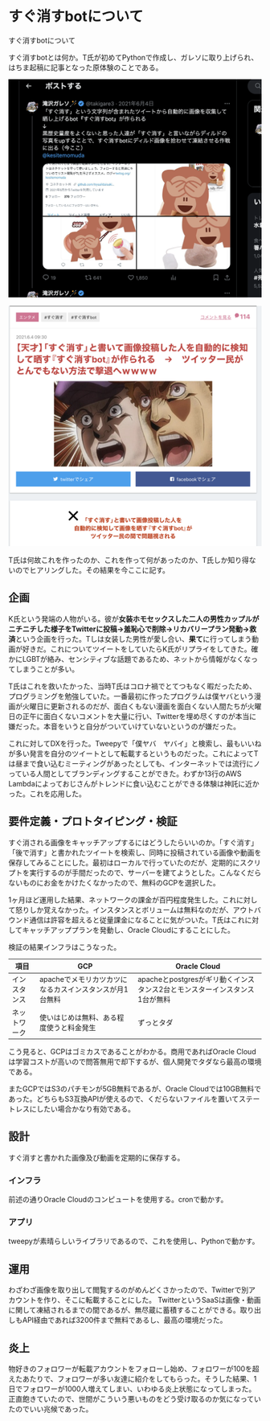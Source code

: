 # すぐ消すbotについて

<div class="flushright">すぐ消すbotについて</div>

すぐ消すbotとは何か。T氏が初めてPythonで作成し、ガレソに取り上げられ、はちま起稿に記事となった原体験のことである。

![ガレソ](images/chap-chariumaboat-sugukesu/gareso.png?scale=0.5)

![はちま](images/chap-chariumaboat-sugukesu/hatima.png?scale=0.5)

T氏は何故これを作ったのか、これを作って何があったのか、T氏しか知り得ないのでヒアリングした。その結果を今ここに記す。

## 企画
K氏という発端の人物がいる。彼が**女装ホモセックスした二人の男性カップルがニチニチした様子をTwitterに投稿→羞恥心で削除→リカバリープラン発動→救済**という企画を行った。Tしは女装した男性が愛し合い、**果て**に行ってしまう動画が好きだ。これについてツイートをしていたらK氏がリプライをしてきた。確かにLGBTが絡み、センシティブな話題であるため、ネットから情報がなくなってしまうことが多い。

T氏はこれを救いたかった、当時T氏はコロナ禍でとてつもなく暇だったため、プログラミングを勉強していた。一番最初に作ったプログラムは僕ヤバという漫画が火曜日に更新されるのだが、面白くもない漫画を面白くない人間たちが火曜日の正午に面白くないコメントを大量に行い、Twitterを埋め尽くすのが本当に嫌だった。本音をいうと自分がついていけていないというのが嫌だった。

これに対してDXを行った。Tweepyで「僕ヤバ　ヤバイ」と検索し、最もいいねが多い発言を自分のツイートとして転載するというものだった。これによってTは昼まで食い込むミーティングがあったとしても、インターネットでは流行にノっている人間としてブランディングすることができた。わずか13行のAWS Lambdaによっておじさんがトレンドに食い込むことができる体験は神託に近かった。これを応用した。

## 要件定義・プロトタイピング・検証
すぐ消される画像をキャッチアップするにはどうしたらいいのか。「すぐ消す」「後で消す」と書かれたツイートを検索し、同時に投稿されている画像や動画を保存してみることにした。最初はローカルで行っていたのだが、定期的にスクリプトを実行するのが手間だったので、サーバーを建てようとした。こんなくだらないものにお金をかけたくなかったので、無料のGCPを選択した。

1ヶ月ほど運用した結果、ネットワークの課金が百円程度発生した。これに対して怒りしか覚えなかった。インスタンスとボリュームは無料なのだが、アウトバウンド通信は許容を超えると従量課金になることに気がついた。T氏はこれに対してキャッチアッププランを発動し、Oracle Cloudにすることにした。

検証の結果インフラはこうなった。

| 項目 | GCP | Oracle Cloud |
| -------- | -------- | -------- |
| インスタンス | apacheでメモリカツカツになるカスインスタンスが月1台無料| apacheとpostgresがギリ動くインスタンス2台とモンスターインスタンス1台が無料|
| ネットワーク| 使いはじめは無料、ある程度使うと料金発生| ずっとタダ |

こう見ると、GCPはゴミカスであることがわかる。商用であればOracle Cloudは学習コストが高いので問答無用で却下するが、個人開発でタダなら最高の環境である。

またGCPではS3のパチモンが5GB無料であるが、Oracle Cloudでは10GB無料であった。どちらもS3互換APIが使えるので、くだらないファイルを置いてステートレスにしたい場合かなり有効である。

## 設計
すぐ消すと書かれた画像及び動画を定期的に保存する。

### インフラ
前述の通りOracle Cloudのコンピュートを使用する。cronで動かす。

### アプリ
tweepyが素晴らしいライブラリであるので、これを使用し、Pythonで動かす。

## 運用
わざわざ画像を取り出して閲覧するのがめんどくさかったので、Twitterで別アカウントを作り、そこに転載することにした。
TwitterというSaaSは画像・動画に関して凍結されるまでの間であるが、無尽蔵に蓄積することができる。取り出しもAPI経由であれば3200件まで無料であるし、最高の環境だった。

## 炎上
物好きのフォロワーが転載アカウントをフォローし始め、フォロワーが100を超えたあたりで、フォロワーが多い友達に紹介をしてもらった。そうした結果、1日でフォロワーが1000人増えてしまい、いわゆる炎上状態になってしまった。正直飽きていたので、世間がこういう悪いものをどう受け取るのか気になっていたのでいい兆候であった。